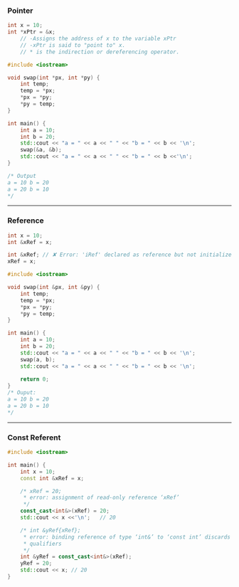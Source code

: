 ### Pointer
```cpp                                                           
int x = 10;
int *xPtr = &x;
	// -Assigns the address of x to the variable xPtr
	// -xPtr is said to "point to" x.
	// * is the indirection or dereferencing operator.
```
```cpp
#include <iostream>

void swap(int *px, int *py) {
    int temp;
    temp = *px;
    *px = *py;
    *py = temp;
}

int main() {
    int a = 10;
    int b = 20;
    std::cout << "a = " << a << " " << "b = " << b << '\n';
    swap(&a, &b);
    std::cout << "a = " << a << " " << "b = " << b <<'\n';
}

/* Output
a = 10 b = 20
a = 20 b = 10
*/
```
----------------------------------------------------------------------------
### Reference
```cpp                                                                
int x = 10;
int &xRef = x;

int &xRef; // ✘ Error: 'iRef' declared as reference but not initialized
xRef = x;               
```
```cpp
#include <iostream>

void swap(int &px, int &py) {
    int temp;
    temp = *px;
    *px = *py;
    *py = temp;
}

int main() {
    int a = 10;
    int b = 20;
    std::cout << "a = " << a << " " << "b = " << b << '\n';
    swap(a, b);
    std::cout << "a = " << a << " " << "b = " << b << '\n';
    
    return 0;   
}
/* Ouput:
a = 10 b = 20
a = 20 b = 10
*/
```
----------------------------------------------------------------------------
### Const Referent
```cpp
#include <iostream>

int main() {
	int x = 10;
	const int &xRef = x;

	/* xRef = 20;
	 * error: assignment of read-only reference ‘xRef’
	 */
	const_cast<int&>(xRef) = 20;
	std::cout << x <<'\n';   // 20

	/* int &yRef{xRef}; 
	 * error: binding reference of type ‘int&’ to ‘const int’ discards
 	 * qualifiers
	 */
	int &yRef = const_cast<int&>(xRef);
	yRef = 20;
	std::cout << x; // 20
}
```

